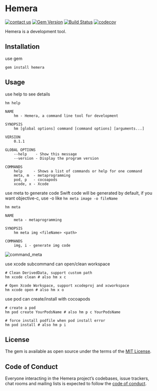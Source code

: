 # Hemera

[![contact us](https://img.shields.io/discord/490015137181466645.svg)](https://discordapp.com/invite/RF2rWZ)
[![Gem Version](https://badge.fury.io/rb/hemera.svg)](https://badge.fury.io/rb/hemera)
[![Build Status](https://travis-ci.org/JianweiWangs/Hemera.svg?branch=master)](https://travis-ci.org/JianweiWangs/Hemera)
[![codecov](https://codecov.io/gh/JianweiWangs/Hemera/branch/master/graph/badge.svg)](https://codecov.io/gh/JianweiWangs/Hemera)


Hemera is a development tool.

## Installation

use gem

```
gem install hemera
```

## Usage

use help to see details

```
hm help

NAME
    hm - Hemera, a command line tool for development

SYNOPSIS
    hm [global options] command [command options] [arguments...]

VERSION
    0.1.1

GLOBAL OPTIONS
    --help    - Show this message
    --version - Display the program version

COMMANDS
    help     - Shows a list of commands or help for one command
    meta, m  - metaprogramming
    pod, p   - cocoapods
    xcode, x - Xcode
```
use meta to generate code
Swift code will be generated by default, if you want objective-c, use -o like `hm meta image -o fileName`
```
hm meta

NAME
    meta - metaprogramming

SYNOPSIS
    hm meta img <fileName> <path> 

COMMANDS
    img, i - generate img code
```
![command_meta](resource/meta_command.gif)

use xcode subcommand can open/clean workspace

```
# Clean DerivedData, support custom path
hm xcode clean # also hm x c

# Open Xcode Workspace, support xcodeproj and xcworkspace
hm xcode open # also hm x o
```

use pod can create/install with cocoapods

```
# create a pod
hm pod create YourPodsName # also hm p c YourPodsName

# force install podfile when pod install error
hm pod install # also hm p i
```

## License

The gem is available as open source under the terms of the [MIT License](https://opensource.org/licenses/MIT).

## Code of Conduct

Everyone interacting in the Hemera project’s codebases, issue trackers, chat rooms and mailing lists is expected to follow the [code of conduct](https://github.com/[USERNAME]/hemera/blob/master/CODE_OF_CONDUCT.md).
